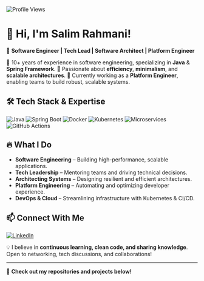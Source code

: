 ![Profile Views](https://komarev.com/ghpvc/?username=salimrahmani&color=blue&style=flat-square)

# 👋 Hi, I'm Salim Rahmani!

🚀 **Software Engineer | Tech Lead | Software Architect | Platform Engineer**

🔹 10+ years of experience in software engineering, specializing in **Java** & **Spring Framework**.
🔹 Passionate about **efficiency**, **minimalism**, and **scalable architectures**.
🔹 Currently working as a **Platform Engineer**, enabling teams to build robust, scalable systems.

## 🛠 Tech Stack & Expertise

![Java](https://img.shields.io/badge/Java-%23ED8B00.svg?logo=openjdk&logoColor=white)
![Spring Boot](https://img.shields.io/badge/Spring%20Boot-6DB33F?logo=springboot&logoColor=fff)
![Docker](https://img.shields.io/badge/Docker-2496ED?style=flat&logo=docker&logoColor=white)
![Kubernetes](https://img.shields.io/badge/Kubernetes-326CE5?style=flat&logo=kubernetes&logoColor=white)
![Microservices](https://img.shields.io/badge/Microservices-FF6F00?style=flat&logo=google-cloud&logoColor=white)
![GitHub Actions](https://img.shields.io/badge/GitHub_Actions-2088FF?logo=github-actions&logoColor=white)

## 🔥 What I Do

- **Software Engineering** – Building high-performance, scalable applications.
- **Tech Leadership** – Mentoring teams and driving technical decisions.
- **Architecting Systems** – Designing resilient and efficient architectures.
- **Platform Engineering** – Automating and optimizing developer experience.
- **DevOps & Cloud** – Streamlining infrastructure with Kubernetes & CI/CD.

## 📫 Connect With Me

[![LinkedIn](https://img.shields.io/badge/LinkedIn-0077B5?style=flat&logo=linkedin&logoColor=white)](https://www.linkedin.com/in/salimrahmani)

💡 I believe in **continuous learning, clean code, and sharing knowledge**. Open to networking, tech discussions, and collaborations!

---

🔎 **Check out my repositories and projects below!**

